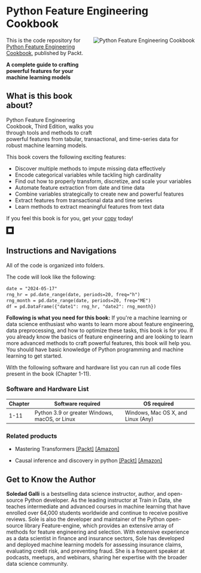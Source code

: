 # Python Feature Engineering Cookbook

<a href="https://www.packtpub.com/en-us/product/python-feature-engineering-cookbook-9781835883587"><img src="https://content.packt.com/_/image/xxlarge/B22396/cover_image_large.jpg" alt="Python Feature Engineering Cookbook" height="256px" align="right"></a>

This is the code repository for [Python Feature Engineering Cookbook](https://www.packtpub.com/en-us/product/python-feature-engineering-cookbook-9781835883587), published by Packt.

**A complete guide to crafting powerful features for your machine learning models**

## What is this book about?
Python Feature Engineering Cookbook, Third Edition, walks you through tools and methods to craft powerful features from tabular, transactional, and time-series data for robust machine learning models.

This book covers the following exciting features: 
* Discover multiple methods to impute missing data effectively
* Encode categorical variables while tackling high cardinality
* Find out how to properly transform, discretize, and scale your variables
* Automate feature extraction from date and time data
* Combine variables strategically to create new and powerful features
* Extract features from transactional data and time series
* Learn methods to extract meaningful features from text data

If you feel this book is for you, get your [copy](https://www.amazon.com/dp/1835883591) today!

<a href="https://www.packtpub.com/?utm_source=github&utm_medium=banner&utm_campaign=GitHubBanner"><img src="https://raw.githubusercontent.com/PacktPublishing/GitHub/master/GitHub.png" alt="https://www.packtpub.com/" border="5" /></a>

## Instructions and Navigations
All of the code is organized into folders.

The code will look like the following:
```
date = "2024-05-17"
rng_hr = pd.date_range(date, periods=20, freq="h")
rng_month = pd.date_range(date, periods=20, freq="ME")
df = pd.DataFrame({"date1": rng_hr, "date2": rng_month})
```

**Following is what you need for this book:**
If you're a machine learning or data science enthusiast who wants to learn more about feature engineering, data preprocessing, and how to optimize these tasks, this book is for you. If you already know the basics of feature engineering and are looking to learn more advanced methods to craft powerful features, this book will help you. You should have basic knowledge of Python programming and machine learning to get started.

With the following software and hardware list you can run all code files present in the book (Chapter 1-11).

### Software and Hardware List

| Chapter  | Software required                                                                    | OS required                        |
| -------- | -------------------------------------------------------------------------------------| -----------------------------------|
|  		1-11   |   	Python 3.9 or greater Windows, macOS, or Linux						                                            			  | Windows, Mac OS X, and Linux (Any) |

### Related products <Other books you may enjoy>
* Mastering Transformers [[Packt]](https://www.packtpub.com/en-in/product/mastering-transformers-9781837633784?srsltid=AfmBOoq-sTm1lTo5AtdPERjFUb13Y4fJUATvjYuME3YRE08Aw-giNCaq) [[Amazon]](https://www.amazon.com/Mastering-Transformers-state-art-multi-modal/dp/1837633789)

* Causal inference and discovery in python [[Packt]](https://www.packtpub.com/en-in/product/causal-inference-and-discovery-in-python-9781804612989?srsltid=AfmBOopYHUuyXt2HhIq6Bp32dg1bDZH8ABHOzutz_BqQZbJf9F4pKjPZ) [[Amazon]](https://www.amazon.in/Causal-Inference-Discovery-Python-learning/dp/1804612987)

## Get to Know the Author
**Soledad Galli** is a bestselling data science instructor, author, and open-source Python developer. As the leading instructor at Train in Data, she teaches intermediate and advanced courses in machine learning that have enrolled over 64,000 students worldwide and continue to receive positive reviews. Sole is also the developer and maintainer of the Python open-source library Feature-engine, which provides an extensive array of methods for feature engineering and selection.
With extensive experience as a data scientist in finance and insurance sectors, Sole has developed and deployed machine learning models for assessing insurance claims, evaluating credit risk, and preventing fraud. She is a frequent speaker at podcasts, meetups, and webinars, sharing her expertise with the broader data science community.
